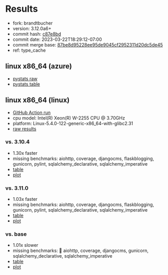 # Results

- fork: brandtbucher
- version: 3.12.0a6+
- commit hash: [c87e8bd](https://github.com/brandtbucher/cpython/commit/c87e8bd)
- commit date: 2023-03-22T18:29:12-07:00
- commit merge base: [87be8d95228ee95de9045cf2952311d20dc5de45](https://github.com/brandtbucher/cpython/commit/87be8d95228ee95de9045cf2952311d20dc5de45)
- ref: type_cache

## linux x86_64 (azure)

- [pystats raw](bm-20230322-azure-x86_64-brandtbucher-type_cache-3.12.0a6%2B-c87e8bd-pystats.json)
- [pystats table](bm-20230322-azure-x86_64-brandtbucher-type_cache-3.12.0a6%2B-c87e8bd-pystats.md)

## linux x86_64 (linux)

- [GitHub Action run](https://github.com/faster-cpython/benchmarking/actions/runs/4497511965)
- cpu model: Intel(R) Xeon(R) W-2255 CPU @ 3.70GHz
- platform: Linux-5.4.0-122-generic-x86_64-with-glibc2.31
- [raw results](bm-20230322-linux-x86_64-brandtbucher-type_cache-3.12.0a6%2B-c87e8bd.json)

### vs. 3.10.4

- 1.30x faster
- missing benchmarks: aiohttp, coverage, djangocms, flaskblogging, gunicorn, pylint, sqlalchemy_declarative, sqlalchemy_imperative
- [table](bm-20230322-linux-x86_64-brandtbucher-type_cache-3.12.0a6%2B-c87e8bd-vs-3.10.4.md)
- [plot](bm-20230322-linux-x86_64-brandtbucher-type_cache-3.12.0a6%2B-c87e8bd-vs-3.10.4.png)

### vs. 3.11.0

- 1.03x faster
- missing benchmarks: aiohttp, coverage, djangocms, flaskblogging, gunicorn, pylint, sqlalchemy_declarative, sqlalchemy_imperative
- [table](bm-20230322-linux-x86_64-brandtbucher-type_cache-3.12.0a6%2B-c87e8bd-vs-3.11.0.md)
- [plot](bm-20230322-linux-x86_64-brandtbucher-type_cache-3.12.0a6%2B-c87e8bd-vs-3.11.0.png)

### vs. base

- 1.01x slower
- missing benchmarks: 🔴 aiohttp, coverage, djangocms, gunicorn, sqlalchemy_declarative, sqlalchemy_imperative
- [table](bm-20230322-linux-x86_64-brandtbucher-type_cache-3.12.0a6%2B-c87e8bd-vs-base.md)
- [plot](bm-20230322-linux-x86_64-brandtbucher-type_cache-3.12.0a6%2B-c87e8bd-vs-base.png)

